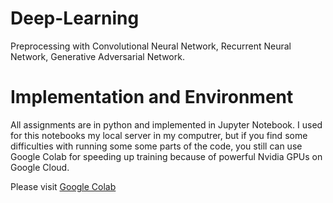 # Deep-Learning
Preprocessing with Convolutional Neural Network, Recurrent Neural Network, Generative Adversarial Network.

# Implementation and Environment
All assignments are in python and implemented in Jupyter Notebook.
I used for this notebooks my local server in my computrer, but if you find some difficulties with running some some parts of the code, you still can use Google Colab for speeding up training because of powerful Nvidia GPUs on Google Cloud.

Please visit <a href="https://colab.research.google.com/" target="_blank">Google Colab</a>
